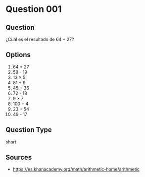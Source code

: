 # Question 001

## Question
¿Cuál es el resultado de 64 + 27?

## Options
1. 64 + 27
2. 58 - 19
3. 13 × 5
4. 81 ÷ 9
5. 45 + 36
6. 72 - 18
7. 9 × 7
8. 100 ÷ 4
9. 23 + 54
10. 49 - 17

## Question Type
short

## Sources
- https://es.khanacademy.org/math/arithmetic-home/arithmetic